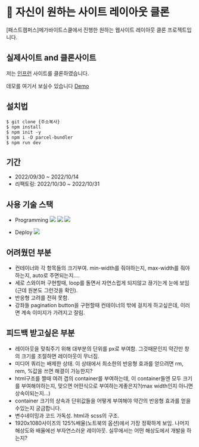 # 📌 자신이 원하는 사이트 레이아웃 클론

[패스트캠퍼스]메가바이트스쿨에서 진행한 원하는 웹사이트 레이아웃 클론 프로젝트입니다.

## 실제사이트 and 클론사이트

저는 [인프런](https://www.inflearn.com/) 사이트를 클론하였습니다.

데모를 여기서 보실수 있습니다 [Demo](https://gilded-sorbet-e33272.netlify.app/)

## 설치법

```shell
$ git clone {주소복사}
$ npm install
$ npm init -y
$ npm i -D parcel-bundler
$ npm run dev
```

## 기간

- 2022/09/30 ~ 2022/10/14
- 리팩토링: 2022/10/30 ~ 2022/10/31

## 사용 기술 스택

- Programming <img src="https://img.shields.io/badge/HTML5-E34F26?style=for-the-badge&logo=HTML5&logoColor=white"> <img src="https://img.shields.io/badge/SCSS-CC6699?style=for-the-badge&logo=SASS&logoColor=white"> <img src="https://img.shields.io/badge/JAVASCRIPT-F7DF1E?style=for-the-badge&logo=JAVASCRIPT&logoColor=white">

- Deploy <img src="https://img.shields.io/badge/NETLIFY-00C7B7?style=for-the-badge&logo=NETLIFY&logoColor=white">

## 어려웠던 부분

- 컨테이너와 각 항목들의 크기부여. min-width를 줘야하는지, max-width를 줘야하는지, auto로 주면되는지....
- 세로 스와이퍼 구현할때, loop를 돌면서 자연스럽게 되지않고 끊기는게 눈에 보임(근데 원본도 그런것을 확인).
- 반응형 고려를 전혀 못함.
- 강좌들 pagination button을 구현할때 컨테이너의 밖에 걸치게 하고싶은데, 이러면 계속 이미지가 가려지고 잘림.

## 피드백 받고싶은  부분

- 레이아웃을 맞춰주기 위해 대부분의 단위를 px로 부여함. 그것때문인지 약간만 창의 크기를 조절하면 레이아웃이 무너짐.
- 미디어 쿼리는 배제한 상태. 이 상태에서 최소한의 반응형 효과를 얻으려면 rm, rem, %값을 쓰면 해결이 가능한지?
- html구조를 짤때 여려 겹의 container를 부여하는데, 이 container들엔 모두 크기를 부여해야하는지, 맞으면 어떤식으로 부여하는게좋은지?(max width인지 아니면 상속이되는지...)
- container 크기의 상속과 단위값들을 어떻게 부여해야 약간의 반응형 효과를 얻을수있는지 궁금합니다.
- 변수네이밍과 코드 가독성. html과 scss의 구조.
- 1920x1080사이즈의 125%배율(노트북의 옵션)에서 가장 정확하게 보임. 나머지 해상도와 배율에선 부자연스러운 레이아웃. 실무에서는 어떤 해상도에서 개발을 하는지?
